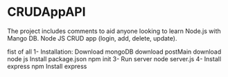 # CRUDAppAPI
The project includes comments to aid anyone looking to learn Node.js with Mango DB. Node JS CRUD app (login, add, delete, update).

fist of all 
1- Installation: 
    Download mongoDB
    download postMain 
    download node js
Install package.json
    npm init 
3- Run server 
    node server.js
4- Install express 
   npm Install express
